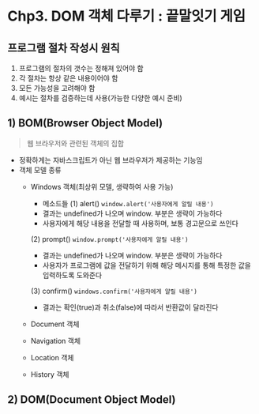 # Chp3. DOM 객체 다루기 : 끝말잇기 게임

## 프로그램 절차 작성시 원칙
 1. 프로그램의 절차의 갯수는 정해져 있어야 함
 2. 각 절차는 항상 같은 내용이어야 함
 3. 모든 가능성을 고려해야 함
 4. 예시는 절차를 검증하는데 사용(가능한 다양한 예시 준비)

## 1) BOM(Browser Object Model)
 > 웹 브라우저와 관련된 객체의 집합
 - 정확하게는 자바스크립트가 아닌 웹 브라우저가 제공하는 기능임
 - 객체 모델 종류
    - Windows 객체(최상위 모델, 생략하여 사용 가능)
        - 메소드들
        (1) alert()
        `window.alert('사용자에게 알릴 내용')`
        - 결과는 undefined가 나오며 window. 부분은 생략이 가능하다
        - 사용자에게 해당 내용을 전달할 때 사용하며, 보통 경고문으로 쓰인다

        (2) prompt()
        `window.prompt('사용자에게 알릴 내용')`
        - 결과는 undefined가 나오며 window. 부분은 생략이 가능하다
        - 사용자가 프로그램에 값을 전달하기 위해 해당 메시지를 통해 특정한 값을 입력하도록 도와준다

        (3) confirm()
        `windows.confirm('사용자에게 알릴 내용')`
        - 결과는 확인(true)과 취소(false)에 따라서 반환값이 달라진다
    - Document 객체
    - Navigation 객체
    - Location 객체
    - History 객체

## 2) DOM(Document Object Model)
 > 